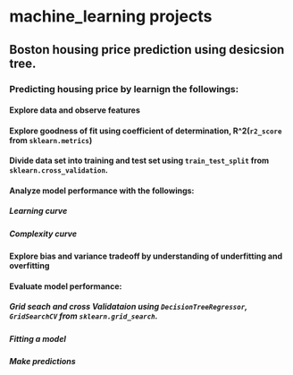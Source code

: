# machine_learning projects
## Boston housing price prediction using desicsion tree.
### Predicting housing price by learnign the followings:
#### Explore data and observe features
#### Explore goodness of fit using coefficient of determination, R^2(``r2_score`` from ``sklearn.metrics``)
#### Divide data set into training and test set using ``train_test_split`` from ``sklearn.cross_validation``.
#### Analyze model performance with the followings:
##### Learning curve
##### Complexity curve
#### Explore bias and variance tradeoff by understanding of underfitting and overfitting
#### Evaluate model performance:
##### Grid seach and cross Validataion using ``DecisionTreeRegressor``, ``GridSearchCV`` from ``sklearn.grid_search``.
##### Fitting a model
##### Make predictions

